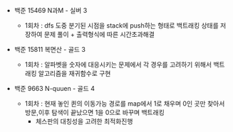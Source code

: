 - 백준 15469 N과M - 실버 3
    - 1회차 : dfs 도중 분기된 시점을 stack에 push하는 형태로 백트래킹 상태를 저장하여 문제 풀이 + 출력형식에 따른 시간초과해결


- 백준 15811 복면산 - 골드 3
    - 1회차 : 알파벳을 숫자에 대응시키는 문제에서 각 경우를 고려하기 위해서 백트래킹 알고리즘을 재귀함수로 구현 

- 백준 9663 N-quuen - 골드 4
    - 1회차 : 현재 놓인 퀸의 이동가능 경로를 map에서 1로 채우며 0인 곳만 찾아서 방문,이후 탐색이 끝났으면 1을 0으로 바꾸며 백트래킹
        - 체스판의 대칭성을 고려한 최적화진행